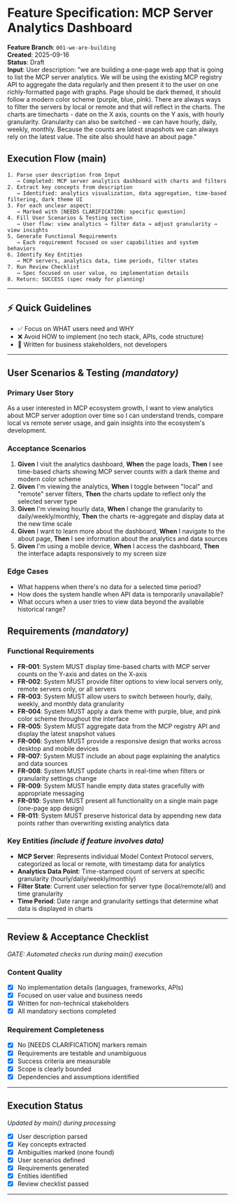 # Feature Specification: MCP Server Analytics Dashboard

**Feature Branch**: `001-we-are-building`  
**Created**: 2025-09-16  
**Status**: Draft  
**Input**: User description: "we are building a one-page web app that is going to list the MCP server analytics. We will be using the existing MCP registry API to aggregate the data regularly and then present it to the user on one richly-formatted page with graphs. Page should be dark themed, it should follow a modern color scheme (purple, blue, pink). There are always ways to filter the servers by local or remote and that will reflect in the charts. The charts are timecharts - date on the X axis, counts on the Y axis, with hourly granularity. Granularity can also be switched - we can have hourly, daily, weekly, monthly. Because the counts are latest snapshots we can always rely on the latest value. The site also should have an about page."

## Execution Flow (main)
```
1. Parse user description from Input
   → Completed: MCP server analytics dashboard with charts and filters
2. Extract key concepts from description
   → Identified: analytics visualization, data aggregation, time-based filtering, dark theme UI
3. For each unclear aspect:
   → Marked with [NEEDS CLARIFICATION: specific question]
4. Fill User Scenarios & Testing section
   → User flow: view analytics → filter data → adjust granularity → view insights
5. Generate Functional Requirements
   → Each requirement focused on user capabilities and system behaviors
6. Identify Key Entities
   → MCP servers, analytics data, time periods, filter states
7. Run Review Checklist
   → Spec focused on user value, no implementation details
8. Return: SUCCESS (spec ready for planning)
```

---

## ⚡ Quick Guidelines
- ✅ Focus on WHAT users need and WHY
- ❌ Avoid HOW to implement (no tech stack, APIs, code structure)
- 👥 Written for business stakeholders, not developers

---

## User Scenarios & Testing *(mandatory)*

### Primary User Story
As a user interested in MCP ecosystem growth, I want to view analytics about MCP server adoption over time so I can understand trends, compare local vs remote server usage, and gain insights into the ecosystem's development.

### Acceptance Scenarios
1. **Given** I visit the analytics dashboard, **When** the page loads, **Then** I see time-based charts showing MCP server counts with a dark theme and modern color scheme
2. **Given** I'm viewing the analytics, **When** I toggle between "local" and "remote" server filters, **Then** the charts update to reflect only the selected server type
3. **Given** I'm viewing hourly data, **When** I change the granularity to daily/weekly/monthly, **Then** the charts re-aggregate and display data at the new time scale
4. **Given** I want to learn more about the dashboard, **When** I navigate to the about page, **Then** I see information about the analytics and data sources
5. **Given** I'm using a mobile device, **When** I access the dashboard, **Then** the interface adapts responsively to my screen size

### Edge Cases
- What happens when there's no data for a selected time period?
- How does the system handle when API data is temporarily unavailable?
- What occurs when a user tries to view data beyond the available historical range?

## Requirements *(mandatory)*

### Functional Requirements
- **FR-001**: System MUST display time-based charts with MCP server counts on the Y-axis and dates on the X-axis
- **FR-002**: System MUST provide filter options to view local servers only, remote servers only, or all servers
- **FR-003**: System MUST allow users to switch between hourly, daily, weekly, and monthly data granularity
- **FR-004**: System MUST apply a dark theme with purple, blue, and pink color scheme throughout the interface
- **FR-005**: System MUST aggregate data from the MCP registry API and display the latest snapshot values
- **FR-006**: System MUST provide a responsive design that works across desktop and mobile devices
- **FR-007**: System MUST include an about page explaining the analytics and data sources
- **FR-008**: System MUST update charts in real-time when filters or granularity settings change
- **FR-009**: System MUST handle empty data states gracefully with appropriate messaging
- **FR-010**: System MUST present all functionality on a single main page (one-page app design)
- **FR-011**: System MUST preserve historical data by appending new data points rather than overwriting existing analytics data

### Key Entities *(include if feature involves data)*
- **MCP Server**: Represents individual Model Context Protocol servers, categorized as local or remote, with timestamp data for analytics
- **Analytics Data Point**: Time-stamped count of servers at specific granularity (hourly/daily/weekly/monthly)
- **Filter State**: Current user selection for server type (local/remote/all) and time granularity
- **Time Period**: Date range and granularity settings that determine what data is displayed in charts

---

## Review & Acceptance Checklist
*GATE: Automated checks run during main() execution*

### Content Quality
- [x] No implementation details (languages, frameworks, APIs)
- [x] Focused on user value and business needs
- [x] Written for non-technical stakeholders
- [x] All mandatory sections completed

### Requirement Completeness
- [x] No [NEEDS CLARIFICATION] markers remain
- [x] Requirements are testable and unambiguous  
- [x] Success criteria are measurable
- [x] Scope is clearly bounded
- [x] Dependencies and assumptions identified

---

## Execution Status
*Updated by main() during processing*

- [x] User description parsed
- [x] Key concepts extracted
- [x] Ambiguities marked (none found)
- [x] User scenarios defined
- [x] Requirements generated
- [x] Entities identified
- [x] Review checklist passed

---
